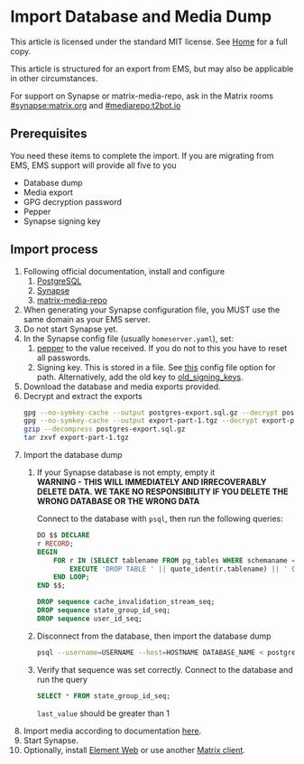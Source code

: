 # Import Database and Media Dump

This article is licensed under the standard MIT license. See [Home](index.md) for a full copy.

This article is structured for an export from EMS, but may also be applicable in other circumstances.

For support on Synapse or matrix-media-repo, ask in the Matrix rooms [#synapse:matrix.org](https://matrix.to/#/#synapse:matrix.org) and [#mediarepo:t2bot.io](https://matrix.to/#/#mediarepo:t2bot.io)

## Prerequisites
You need these items to complete the import. If you are migrating from EMS, EMS support will provide all five to you

- Database dump
- Media export
- GPG decryption password
- Pepper
- Synapse signing key

## Import process

1. Following official documentation, install and configure
   1. [PostgreSQL](https://www.postgresql.org/)
   1. [Synapse](https://github.com/matrix-org/synapse/)
   1. [matrix-media-repo](https://github.com/turt2live/matrix-media-repo)
1. When generating your Synapse configuration file, you MUST use the same domain as your EMS server.
1. Do not start Synapse yet.
1. In the Synapse config file (usually `homeserver.yaml`), set:
   1. [pepper](https://github.com/matrix-org/synapse/blob/v1.40.0/docs/sample_config.yaml#L2148-L2151) to the value received. If you do not to this you have to reset all passwords.
   1. Signing key. This is stored in a file. See [this](https://github.com/matrix-org/synapse/blob/v1.40.0/docs/sample_config.yaml#L1409-L1411) config file option for path. Alternatively, add the old key to [old_signing_keys](https://github.com/matrix-org/synapse/blob/v1.40.0/docs/sample_config.yaml#L1413-L1426).
1. Download the database and media exports provided.
1. Decrypt and extract the exports
    ```bash
    gpg --no-symkey-cache --output postgres-export.sql.gz --decrypt postgres-export.sql.gz.gpg
    gpg --no-symkey-cache --output export-part-1.tgz --decrypt export-part-1.tgz.gpg
    gzip --decompress postgres-export.sql.gz
    tar zxvf export-part-1.tgz
    ```
1. Import the database dump
   1. If your Synapse database is not empty, empty it  
        **WARNING - THIS WILL IMMEDIATELY AND IRRECOVERABLY DELETE DATA. WE TAKE NO RESPONSIBILITY IF YOU DELETE THE WRONG DATABASE OR THE WRONG DATA**

        Connect to the database with `psql`, then run the following queries:
        ```sql
        DO $$ DECLARE
        r RECORD;
        BEGIN
            FOR r IN (SELECT tablename FROM pg_tables WHERE schemaname = current_schema()) LOOP
                EXECUTE 'DROP TABLE ' || quote_ident(r.tablename) || ' CASCADE';
            END LOOP;
        END $$;

        DROP sequence cache_invalidation_stream_seq;
        DROP sequence state_group_id_seq;
        DROP sequence user_id_seq;
        ```
   1. Disconnect from the database, then import the database dump
        ```bash
        psql --username=USERNAME --host=HOSTNAME DATABASE_NAME < postgres-export.sql
        ```
   1. Verify that sequence was set correctly. Connect to the database and run the query
        ```sql
        SELECT * FROM state_group_id_seq;
        ```
        `last_value` should be greater than 1
1. Import media according to documentation [here](https://github.com/turt2live/matrix-media-repo/blob/master/docs/admin.md#exportingimporting-data).
1. Start Synapse.
1. Optionally, install [Element Web](https://github.com/vector-im/element-web) or use another [Matrix client](https://matrix.org/clients/).
